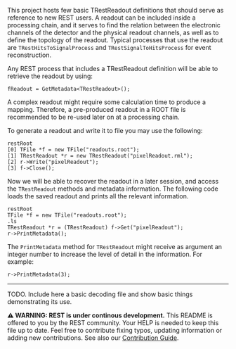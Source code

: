This project hosts few basic TRestReadout definitions that should serve as reference to new REST users. A readout can be included inside a processing chain, and it serves to find the relation between the electronic channels of the detector and the physical readout channels, as well as to define the topology of the readout. Typical processes that use the readout are `TRestHitsToSignalProcess` and `TRestSignalToHitsProcess` for event reconstruction.

Any REST process that includes a TRestReadout definition will be able to retrieve the readout by using:

```
fReadout = GetMetadata<TRestReadout>();
```

A complex readout might require some calculation time to produce a mapping. Therefore, a pre-produced readout in a ROOT file is recommended to be re-used later on at a processing chain.

To generate a readout and write it to file you may use the following:

```
restRoot
[0] TFile *f = new TFile("readouts.root");
[1] TRestReadout *r = new TRestReadout("pixelReadout.rml");
[2] r->Write("pixelReadout");
[3] f->Close();
```

Now we will be able to recover the readout in a later session, and access the `TRestReadout` methods and metadata information. The following code loads the saved readout and prints all the relevant information. 

```
restRoot
TFile *f = new TFile("readouts.root");
.ls
TRestReadout *r = (TRestReadout) f->Get("pixelReadout");
r->PrintMetadata();
```

The `PrintMetadata` method for `TRestReadout` might receive as argument an integer number to increase the level of detail in the information. For example:
```
r->PrintMetadata(3);
```

-----


TODO. Include here a basic decoding file and show basic things demonstrating its use.

**⚠ WARNING: REST is under continous development.** This README is offered to you by the REST community. Your HELP is needed to keep this file up to date. Feel free to contribute fixing typos, updating information or adding new contributions. See also our [Contribution Guide](https://lfna.unizar.es/rest-development/REST_v2/-/blob/master/CONTRIBUTING.md).


